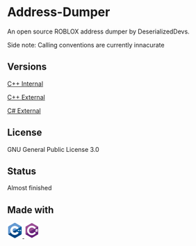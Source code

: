 # Address-Dumper
An open source ROBLOX address dumper by DeserializedDevs.

Side note: Calling conventions are currently innacurate

## Versions
[C++ Internal](https://github.com/DeserialzedDevs/Address-Dumper/tree/main/Internal)

[C++ External](https://github.com/DeserialzedDevs/Address-Dumper/tree/main/External)

[C# External](https://github.com/DeserialzedDevs/Address-Dumper/tree/main/C%23)

## License
GNU General Public License 3.0

## Status
Almost finished

## Made with
<a title="C++" href="https://www.learncpp.com/">
    <img width="35" src="https://github.com/devicons/devicon/blob/master/icons/cplusplus/cplusplus-original.svg" alt="CPP">
</a>
<a title="C#" href="https://www.w3schools.com/cs/default.asp">
    <img width="35" src="https://github.com/devicons/devicon/blob/master/icons/csharp/csharp-original.svg" alt="CSharp">
</a>
